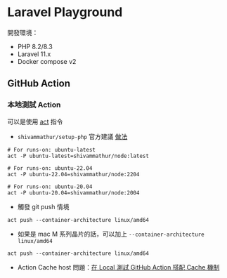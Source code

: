 # Laravel Playground

開發環境：
- PHP 8.2/8.3
- Laravel 11.x
- Docker compose v2

## GitHub Action

### 本地測試 Action

可以是使用 [act](https://github.com/nektos/act) 指令

- `shivammathur/setup-php` 官方建議 [做法](https://github.com/shivammathur/setup-php?tab=readme-ov-file#local-testing-setup)
```shell
# For runs-on: ubuntu-latest
act -P ubuntu-latest=shivammathur/node:latest

# For runs-on: ubuntu-22.04
act -P ubuntu-22.04=shivammathur/node:2204

# For runs-on: ubuntu-20.04
act -P ubuntu-20.04=shivammathur/node:2004
```

- 觸發 git push 情境
```shell
act push --container-architecture linux/amd64
```

- 如果是 mac M 系列晶片的話，可以加上 `--container-architecture linux/amd64`
```shell
act push --container-architecture linux/amd64
```

- Action Cache host 問題：[在 Local 測試 GitHub Action 搭配 Cache 機制](https://engineering.linecorp.com/zh-hant/blog/github-actions-with-act)

